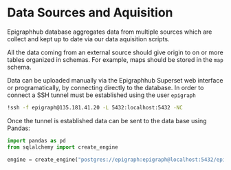 # Data Sources and Aquisition 
Epigraphhub database aggregates data from multiple sources which are collect and kept up to date via our data aquisition scripts.

All the data coming from an external source should give origin to on or more tables organized in schemas. For example, maps should be stored in the `map` schema. 

Data can be uploaded manually via the Epigraphhub Superset web interface or programatically, by connecting directly to the database. In order to connect a SSH tunnel must be established using the user `epigraph`

```bash
!ssh -f epigraph@135.181.41.20 -L 5432:localhost:5432 -NC
```

Once the tunnel is established data can be sent to the data base using Pandas:

```python
import pandas as pd
from sqlalchemy import create_engine

engine = create_engine("postgres://epigraph:epigraph@localhost:5432/epigraphhub")
```
